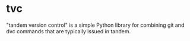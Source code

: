 # tvc
"tandem version control" is a simple Python library for combining git and dvc commands that are typically issued in tandem.
